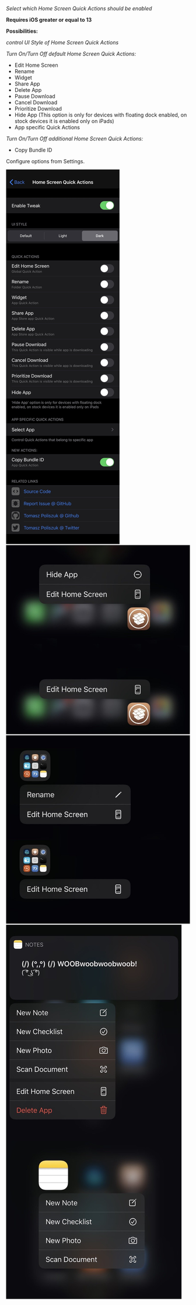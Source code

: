 *Select which Home Screen Quick Actions should be enabled*

**Requires iOS greater or equal to 13**

**Possibilities:**

*control UI Style of Home Screen Quick Actions*

*Turn On/Turn Off default Home Screen Quick Actions:*
- Edit Home Screen
- Rename
- Widget
- Share App
- Delete App
- Pause Download
- Cancel Download
- Prioritize Download
- Hide App (This option is only for devices with floating dock enabled, on stock devices it is enabled only on iPads)
- App specific Quick Actions

*Turn On/Turn Off additional Home Screen Quick Actions:*
- Copy Bundle ID

Configure options from Settings.

![settings](screenshots/homescreenquickactions1.jpg)
![notes](screenshots/homescreenquickactions2.jpg)
![folder](screenshots/homescreenquickactions3.jpg)
![dock](screenshots/homescreenquickactions4.jpg)
